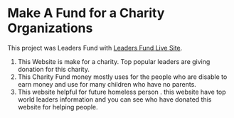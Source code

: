 # Make A Fund for a Charity Organizations

This project was Leaders Fund  with [Leaders Fund Live Site](https://leaders-fund.netlify.app/).

1. This Website is make for a charity. Top popular leaders are giving donation for this charity.
2. This Charity Fund money mostly uses for the people who are disable to earn money and  use for 
   many children who have no parents.
3. This website helpful for future homeless person . this website have top world leaders information and you 
   can see  who have donated this website for helping people.   
